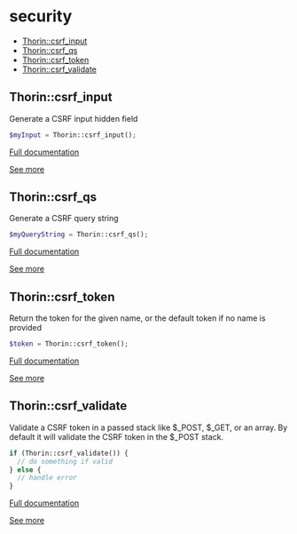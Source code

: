 # security

- [Thorin::csrf_input](#Thorin_csrf_input)
- [Thorin::csrf_qs](#Thorin_csrf_qs)
- [Thorin::csrf_token](#Thorin_csrf_token)
- [Thorin::csrf_validate](#Thorin_csrf_validate)
<a name="Thorin_csrf_input"></a>
## Thorin::csrf_input
Generate a CSRF input hidden field
```php
$myInput = Thorin::csrf_input();
```

[Full documentation](/doc/src/functions/security/t_csrf_input.md)

[See more](https://packagist.org/packages/volnix/csrf)

<a name="Thorin_csrf_qs"></a>
## Thorin::csrf_qs
Generate a CSRF query string
```php
$myQueryString = Thorin::csrf_qs();
```

[Full documentation](/doc/src/functions/security/t_csrf_qs.md)

[See more](https://packagist.org/packages/volnix/csrf)

<a name="Thorin_csrf_token"></a>
## Thorin::csrf_token
Return the token for the given name, or the default token if no name is provided
```php
$token = Thorin::csrf_token();
```

[Full documentation](/doc/src/functions/security/t_csrf_token.md)

[See more](https://packagist.org/packages/volnix/csrf)

<a name="Thorin_csrf_validate"></a>
## Thorin::csrf_validate
Validate a CSRF token in a passed stack like $_POST, $_GET, or an array.
By default it will validate the CSRF token in the $_POST stack.

```php
if (Thorin::csrf_validate()) {
  // do something if valid
} else {
  // handle error
}
```

[Full documentation](/doc/src/functions/security/t_csrf_validate.md)

[See more](https://packagist.org/packages/volnix/csrf)
